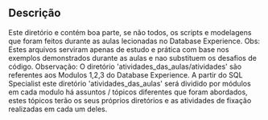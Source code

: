 ## Descrição
Este diretório e contém boa parte, se não todos, os scripts e modelagens que foram feitos durante as aulas lecionadas no Database Experience. Obs: Estes arquivos serviram apenas de estudo e prática com base nos exemplos demonstrados durante as aulas e nao substituem os desafios de código.
 Observação: O diretório 'atividades_das_aulas/atividades' são referentes aos Modulos 1,2,3 do Database Experience. A partir do SQL Specialist este diretório 'atividades_das_aulas' será dividido por módulos em cada modulo há assuntos / tópicos diferentes que foram abordados, estes tópicos terão os seus próprios diretórios e as atividades de fixação realizadas em cada um deles.

